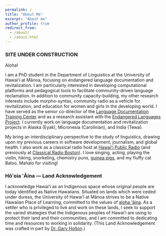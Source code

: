 ```yaml
---
permalink: /
title: "About Me"
excerpt: "About me"
author_profile: true
redirect_from: 
  - /about/
  - /about.html
---
```


### SITE UNDER CONSTRUCTION

Aloha! 

I am a PhD student in the Department of Linguistics at the University of Hawai'i at Mānoa, focusing on endangered language documentation and revitalization. I am particularly interested in developing computational platforms and pedagogical tools to facilitate community-driven language reclamation. In addition to community capacity-building, my other research interests include morpho-syntax, community radio as a vehicle for revitalization, and education for women and girls in the developing world. I have served as the senior co-director of the <a href="ldtc.org">Language Documentation Training Center</a> and as a research assistant with the <a href="https://www.endangeredlanguages.com/" target="_blank">Endangered Languages Project</a>. I currently work on language documentation and revitalization projects in Alaska (Eyak), Micronesia (Carolinian), and India (Tewa). 

My bring an interdisciplinary perspective to the study of linguistics, drawing upon my previous careers in software development, journalism, and global health. I also work as a classical radio host at <a href="https://www.hawaiipublicradio.org/people/olivia-waring" target="_blank">Hawaiʻi Public Radio</a> (and previously at <a href="https://www.classicalwcrb.org/blog/2020-03-25/radio-hosting-in-the-time-of-covid-19" target="_blank">Classical Radio Boston</a>). I love singing, acting, playing the violin, hiking, snorkeling, chemistry puns, <a href="https://guinneagram.com/" target="_blank">guinea pigs</a>, and my fluffy cat Baloo. Mahalo for visiting!


### Hōʻoia ʻĀina — Land Acknowledgement 
I acknowledge Hawaiʻi as an Indigenous space whose original people are today identified as Native Hawaiians. Situated on lands which were ceded under duress, the University of Hawai‘i at Mānoa strives to be a Native Hawaiian Place of Learning, committed to the values of <a href="https://manoa.hawaii.edu/nhpol/aloha-aina/" target="_blank">aloha ‘āina</a>. As a settler who is privileged to live and work on these lands, I seek to support the varied strategies that the Indigenous peoples of Hawai‘i are using to protect their land and their communities, and I am committed to dedicating time and resources to working in solidarity. (This Land Acknowledgement was crafted in part by <a href="https://gmholton.github.io/" target="_blank">Dr. Gary Holton</a>.)



